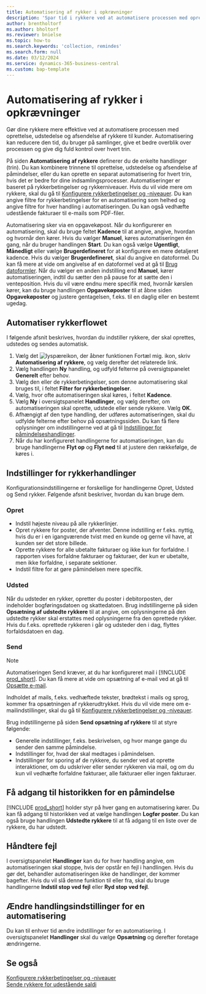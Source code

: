 ```yaml
---
title: Automatisering af rykker i opkrævninger
description: 'Spar tid i rykkere ved at automatisere processen med oprettelse, udstedelse og afsendelse af rykkere til kunder.'
author: brentholtorf
ms.author: bholtorf
ms.reviewer: bnielse
ms.topic: how-to
ms.search.keywords: 'collection, remindes'
ms.search.form: null
ms.date: 03/12/2024
ms.service: dynamics-365-business-central
ms.custom: bap-template
---
```

# <a name="automate-reminders-in-collections"></a>Automatisering af rykker i opkrævninger

Gør dine rykkere mere effektive ved at automatisere processen med oprettelse, udstedelse og afsendelse af rykkere til kunder. Automatisering kan reducere den tid, du bruger på samlinger, give et bedre overblik over processen og give dig fuld kontrol over hvert trin.

På siden **Automatisering af rykkere** definerer du de enkelte handlinger (trin). Du kan kombinere trinnene til oprettelse, udstedelse og afsendelse af påmindelser, eller du kan oprette en separat automatisering for hvert trin, hvis det er bedre for dine indsamlingsprocesser. Automatiseringer er baseret på rykkerbetingelser og rykkerniveauer. Hvis du vil vide mere om rykkere, skal du gå til [Konfigurere rykkerbetingelser og -niveauer](finance-setup-reminders.md). Du kan angive filtre for rykkerbetingelser for en automatisering som helhed og angive filtre for hver handling i automatiseringen. Du kan også vedhæfte udestående fakturaer til e-mails som PDF-filer.

Automatisering sker via en opgavekøpost. Når du konfigurerer en automatisering, skal du bruge feltet **Kadence** til at angive, angive, hvordan og hvornår den kører. Hvis du vælger **Manuel**, køres automatiseringen én gang, når du bruger handlingen **Start**. Du kan også vælge **Ugentligt**, **Månedligt** eller vælge **Brugerdefineret** for at konfigurere en mere detaljeret kadence. Hvis du vælger **Brugerdefineret**, skal du angive en datoformel. Du kan få mere at vide om angivelse af en datoformel ved at gå til [Brug datoformler](ui-enter-date-ranges.md#use-date-formulas). Når du vælger en anden indstilling end **Manuel**, kører automatiseringen, indtil du sætter den på pause for at sætte den i venteposition. Hvis du vil være endnu mere specifik med, hvornår kørslen kører, kan du bruge handlingen **Opgavekøposter** til at åbne siden **Opgavekøposter** og justere gentagelsen, f.eks. til en daglig eller en bestemt ugedag.

## <a name="automate-the-reminders-flow"></a>Automatiser rykkerflowet

I følgende afsnit beskrives, hvordan du indstiller rykkere, der skal oprettes, udstedes og sendes automatisk.

1. Vælg det ![lyspæreikon, der åbner funktionen Fortæl mig.](media/ui-search/search_small.png "Fortæl mig, hvad du vil foretage dig") ikon, skriv **Automatisering af rykkere**, og vælg derefter det relaterede link.
1. Vælg handlingen **Ny** handling, og udfyld felterne på oversigtspanelet **Generelt** efter behov.
1. Vælg den eller de rykkerbetingelser, som denne automatisering skal bruges til, i feltet **Filter for rykkerbetingelser**.
1. Vælg, hvor ofte automatiseringen skal køres, i feltet **Kadence**.
1. Vælg **Ny** i oversigtspanelet **Handlinger**, og vælg derefter, om automatiseringen skal oprette, udstede eller sende rykkere. Vælg **OK**.
1. Afhængigt af den type handling, der udføres automatiseringen, skal du udfylde felterne efter behov på opsætningssiden. Du kan få flere oplysninger om indstillingerne ved at gå til [Indstillinger for påmindelseshandlinger](#settings-for-reminder-actions).
1. Når du har konfigureret handlingerne for automatiseringen, kan du bruge handlingerne **Flyt op** og **Flyt ned** til at justere den rækkefølge, de køres i.

## <a name="settings-for-reminder-actions"></a>Indstillinger for rykkerhandlinger

Konfigurationsindstillingerne er forskellige for handlingerne Opret, Udsted og Send rykker. Følgende afsnit beskriver, hvordan du kan bruge dem.

### <a name="create"></a>Opret

* Indstil højeste niveau på alle rykkerlinjer.  
* Opret rykkere for poster, der afventer. Denne indstilling er f.eks. nyttig, hvis du er i en igangværende tvist med en kunde og gerne vil have, at kunden ser det store billede.
* Oprette rykkere for alle ubetalte fakturaer og ikke kun for forfaldne. I rapporten vises forfaldne fakturaer og fakturaer, der kun er ubetalte, men ikke forfaldne, i separate sektioner.
* Indstil filtre for at gøre påmindelsen mere specifik.

### <a name="issue"></a>Udsted

Når du udsteder en rykker, opretter du poster i debitorposten, der indeholder bogføringsdatoen og skattedatoen. Brug indstillingerne på siden **Opsætning af udstedte rykkere** til at angive, om oplysningerne på den udstedte rykker skal erstattes med oplysningerne fra den oprettede rykker. Hvis du f.eks. oprettede rykkeren i går og udsteder den i dag, flyttes forfaldsdatoen en dag.

### <a name="send"></a>Send

> [!NOTE]
> Automatiseringen Send kræver, at du har konfigureret mail i [!INCLUDE [prod_short](includes/prod_short.md)]. Du kan få mere at vide om opsætning af e-mail ved at gå til [Opsætte e-mail](admin-how-setup-email.md).

Indholdet af mails, f.eks. vedhæftede tekster, brødtekst i mails og sprog, kommer fra opsætningen af rykkerudtrykket. Hvis du vil vide mere om e-mailindstillinger, skal du gå til [Konfigurere rykkerbetingelser og -niveauer](finance-setup-reminders.md).

Brug indstillingerne på siden **Send opsætning af rykkere** til at styre følgende:

* Generelle indstillinger, f.eks. beskrivelsen, og hvor mange gange du sender den samme påmindelse.
* Indstillinger for, hvad der skal medtages i påmindelsen.
* Indstillinger for sporing af de rykkere, du sender ved at oprette interaktioner, om du udskriver eller sender rykkeren via mail, og om du kun vil vedhæfte forfaldne fakturaer, alle fakturaer eller ingen fakturaer. 

## <a name="access-the-history-of-a-reminder"></a>Få adgang til historikken for en påmindelse

[!INCLUDE [prod_short](includes/prod_short.md)] holder styr på hver gang en automatisering kører. Du kan få adgang til historikken ved at vælge handlingen **Logfør poster**. Du kan også bruge handlingen **Udstedte rykkere** til at få adgang til en liste over de rykkere, du har udstedt.

## <a name="handle-errors"></a>Håndtere fejl

I oversigtspanelet **Handlinger** kan du for hver handling angive, om automatiseringen skal stoppe, hvis der opstår en fejl i handlingen. Hvis du gør det, behandler automatiseringen ikke de handlinger, der kommer bagefter. Hvis du vil slå denne funktion til eller fra, skal du bruge handlingerne **Indstil stop ved fejl** eller **Ryd stop ved fejl**.

## <a name="change-action-settings-for-an-automation"></a>Ændre handlingsindstillinger for en automatisering

Du kan til enhver tid ændre indstillinger for en automatisering. I oversigtspanelet **Handlinger** skal du vælge **Opsætning** og derefter foretage ændringerne.

## <a name="see-also"></a>Se også

[Konfigurere rykkerbetingelser og -niveauer](finance-setup-reminders.md)  
[Sende rykkere for udestående saldi](receivables-send-reminders.md)  
